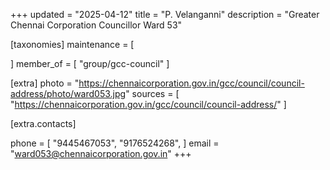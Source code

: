 +++
updated = "2025-04-12"
title = "P. Velanganni"
description = "Greater Chennai Corporation Councillor Ward 53"

[taxonomies]
maintenance = [

]
member_of = [
    "group/gcc-council"
]

[extra]
photo = "https://chennaicorporation.gov.in/gcc/council/council-address/photo/ward053.jpg"
sources = [
    "https://chennaicorporation.gov.in/gcc/council/council-address/"
]

[extra.contacts]

phone = [
    "9445467053",
    "9176524268",
    ]
email = "ward053@chennaicorporation.gov.in"
+++
